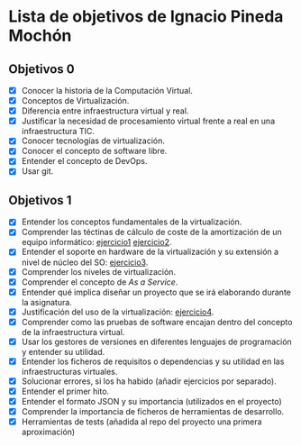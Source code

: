 Lista de objetivos de Ignacio Pineda Mochón
============================

## Objetivos 0

- [x] Conocer la historia de la Computación Virtual.
- [x] Conceptos de Virtualización.
- [x] Diferencia entre infraestructura virtual y real.
- [x] Justificar la necesidad de procesamiento virtual frente a real en una infraestructura TIC.
- [x] Conocer tecnologías de virtualización.
- [x] Conocer el concepto de software libre.
- [x] Entender el concepto de DevOps.
- [x] Usar git.

## Objetivos 1

- [x] Entender los conceptos fundamentales de la virtualización.
- [x] Comprender las téctinas de cálculo de coste de la amortización de un equipo informático: [ejercicio1](https://github.com/nachop97m/EjerciciosIV-1920/blob/master/ejer1.md) [ejercicio2](https://github.com/nachop97m/EjerciciosIV-1920/blob/master/ejer2.md).
- [x] Entender el soporte en hardware de la virtualización y su extensión a nivel de núcleo del SO: [ejercicio3](https://github.com/nachop97m/EjerciciosIV-1920/blob/master/ejer3.md).
- [x] Comprender los niveles de virtualización.
- [x] Comprender el concepto de *As a Service*.
- [x] Entender qué implica diseñar un proyecto que se irá elaborando durante la asignatura.
- [x] Justificación del uso de la virtualización:  [ejercicio4](https://github.com/nachop97m/EjerciciosIV-1920/blob/master/ejer3.md).
- [x] Comprender como las pruebas de software encajan dentro del concepto de la infraestructura virtual.
- [x] Usar los gestores de versiones en diferentes lenguajes de programación y entender su utilidad.
- [x] Entender los ficheros de requisitos o dependencias y su utilidad en las infraestructuras virtuales.
- [x] Solucionar errores, si los ha habido (añadir ejercicios por separado).
- [x] Entender el primer hito.
- [x] Entender el formato JSON y su importancia (utilizados en el proyecto)
- [x] Comprender la importancia de ficheros de herramientas de desarrollo.
- [x] Herramientas de tests (añadida al repo del proyecto una primera aproximación)
